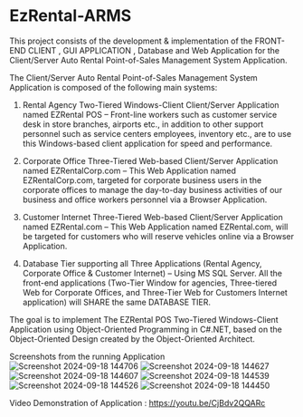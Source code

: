 # EzRental-ARMS
This project consists of the development & implementation of the FRONT-END CLIENT , GUI APPLICATION , Database and Web Application for the Client/Server Auto Rental Point-of-Sales Management System Application.

The Client/Server Auto Rental Point-of-Sales Management System Application is composed of the following main systems:

 1. Rental Agency Two-Tiered Windows-Client Client/Server Application named EZRental POS – Front-line workers such as customer service desk in store branches, airports etc., in addition to other support personnel such as service centers employees, inventory etc., are to use this Windows-based client application for speed and performance.

 2. Corporate Office Three-Tiered Web-based Client/Server Application named EZRentalCorp.com – This Web Application named EZRentalCorp.com, targeted for corporate business users in the corporate offices to manage the day-to-day business activities of our business and office workers personnel via a Browser Application.

3. Customer Internet Three-Tiered Web-based Client/Server Application named EZRental.com – This Web Application named EZRental.com,  will be targeted for customers who will reserve vehicles online via a Browser Application.

 4. Database Tier supporting all Three Applications (Rental Agency, Corporate Office & Customer Internet) – Using MS SQL Server. All the front-end applications (Two-Tier Window for agencies, Three-tiered Web for Corporate Offices, and Three-Tier Web for Customers Internet application) will SHARE the same DATABASE TIER.

The goal is to  implement The EZRental POS Two-Tiered Windows-Client Application using Object-Oriented Programming in C#.NET, based on the Object-Oriented Design created by the Object-Oriented Architect.

Screenshots from the running Application
![Screenshot 2024-09-18 144706](https://github.com/user-attachments/assets/d30b2802-f222-4561-8a21-a6d0d9f6f8ce)
![Screenshot 2024-09-18 144627](https://github.com/user-attachments/assets/59aa8620-17c4-4be9-89e6-859b4f8a8f13)
![Screenshot 2024-09-18 144607](https://github.com/user-attachments/assets/82bfef21-d71e-4adf-a209-ae350ea0f3f4)
![Screenshot 2024-09-18 144539](https://github.com/user-attachments/assets/c5db39eb-4c2a-490e-b65a-e026a4fa967f)
![Screenshot 2024-09-18 144526](https://github.com/user-attachments/assets/49717f62-93ff-4ae1-b7ce-4fb754a7754f)
![Screenshot 2024-09-18 144450](https://github.com/user-attachments/assets/204fb7b4-af06-4d46-bcea-0e7fd3dad9c1)

Video Demonstration of Application : https://youtu.be/CjBdv2QQARc
